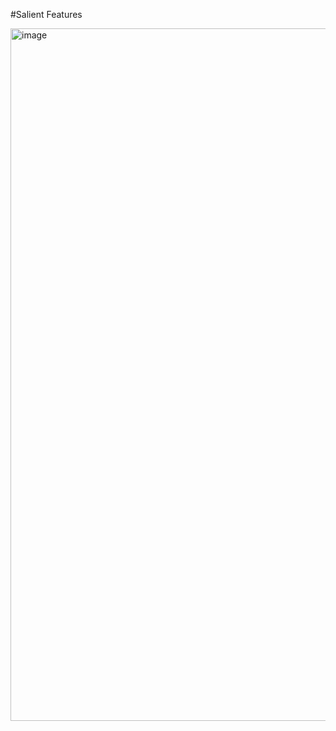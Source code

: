 #Salient Features

<img width="1095" height="1108" alt="image" src="https://github.com/user-attachments/assets/abbbb4ca-bfca-4126-ac01-250903f73a61" />
